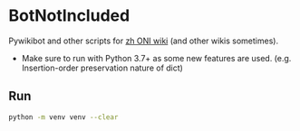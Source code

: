 # BotNotIncluded
Pywikibot and other scripts for [zh ONI wiki](https://oxygennotincluded.fandom.com/zh) (and other wikis sometimes).

- Make sure to run with Python 3.7+ as some new features are used. (e.g. Insertion-order preservation nature of dict)

## Run
```sh
python -m venv venv --clear
```
